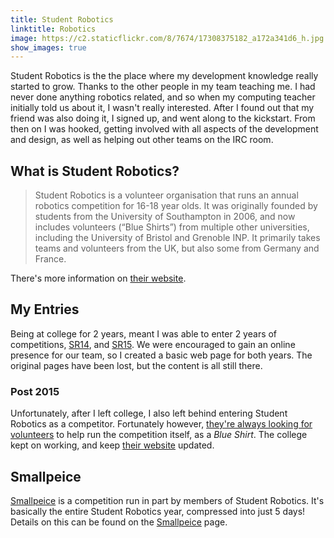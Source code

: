 ```yaml
---
title: Student Robotics
linktitle: Robotics
image: https://c2.staticflickr.com/8/7674/17308375182_a172a341d6_h.jpg
show_images: true
---
```


Student Robotics is the the place where my development knowledge really started to grow. Thanks to the other people in my team teaching me. I had never done anything robotics related, and so when my computing teacher initially told us about it, I wasn't really interested. After I found out that my friend was also doing it, I signed up, and went along to the kickstart. From then on I was hooked, getting involved with all aspects of the development and design, as well as helping out other teams on the IRC room.

## What is Student Robotics?
> Student Robotics is a volunteer organisation that runs an annual robotics competition for 16-18 year olds. It was originally founded by students from the University of Southampton in 2006, and now includes volunteers (“Blue Shirts”) from multiple other universities, including the University of Bristol and Grenoble INP. It primarily takes teams and volunteers from the UK, but also some from Germany and France.

There's more information on [their website](https://studentrobotics.org).

## My Entries
Being at college for 2 years, meant I was able to enter 2 years of competitions, [SR14](2014), and [SR15](2015). We were encouraged to gain an online presence for our team, so I created a basic web page for both years. The original pages have been lost, but the content is all still there.

### Post 2015
Unfortunately, after I left college, I also left behind entering Student Robotics as a competitor. Fortunately however, [they're always looking for volunteers](https://studentrobotics.org/volunteer/) to help run the competition itself, as a _Blue Shirt_. The college kept on working, and keep [their website](http://robotics.collycomp.uk/) updated.

## Smallpeice
[Smallpeice](/robotics/smallpeice) is a competition run in part by members of Student Robotics. It's basically the entire Student Robotics year, compressed into just 5 days! Details on this can be found on the [Smallpeice](/robotics/smallpeice) page. 
